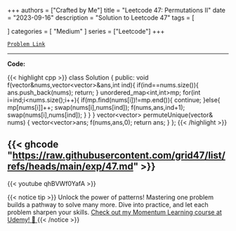 
+++
authors = ["Crafted by Me"]
title = "Leetcode 47: Permutations II"
date = "2023-09-16"
description = "Solution to Leetcode 47"
tags = [
    
]
categories = [
    "Medium"
]
series = ["Leetcode"]
+++



[`Problem Link`](https://leetcode.com/problems/permutations-ii/description/)

---

**Code:**

{{< highlight cpp >}}
class Solution {
public:
    void f(vector<int>&nums,vector<vector<int>>&ans,int ind){
        if(ind==nums.size()){
            ans.push_back(nums);
            return;
        }
        unordered_map<int,int>mp;
        for(int i=ind;i<nums.size();i++){
            if(mp.find(nums[i])!=mp.end()){
                continue;
            }else{
                mp[nums[i]]++;
                swap(nums[i],nums[ind]);
                f(nums,ans,ind+1);
                swap(nums[i],nums[ind]);
            }
        }
    }
    vector<vector<int>> permuteUnique(vector<int>& nums) {
        vector<vector<int>>ans;
        f(nums,ans,0);
        return ans;
    }
};
{{< /highlight >}}

{{< ghcode "https://raw.githubusercontent.com/grid47/list/refs/heads/main/exp/47.md" >}}
---
{{< youtube qhBVWf0YafA >}}

{{< notice tip >}}
Unlock the power of patterns! Mastering one problem builds a pathway to solve many more. Dive into practice, and let each problem sharpen your skills. [Check out my Momentum Learning course at Udemy! 🚀 ](https://www.udemy.com/course/algorithms-and-data-structures-in-cpp/)
{{< /notice >}}

